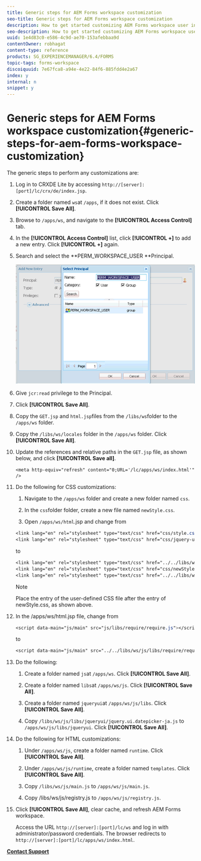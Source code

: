 ```yaml
---
title: Generic steps for AEM Forms workspace customization
seo-title: Generic steps for AEM Forms workspace customization
description: How to get started customizing AEM Forms workspace user interface.
seo-description: How to get started customizing AEM Forms workspace user interface.
uuid: 1e4d83c0-e586-4c9d-ae70-153afebbaa9d
contentOwner: robhagat
content-type: reference
products: SG_EXPERIENCEMANAGER/6.4/FORMS
topic-tags: forms-workspace
discoiquuid: 7e67fca8-a94e-4e22-84f6-885fdd4e2a67
index: y
internal: n
snippet: y
---
```


# Generic steps for AEM Forms workspace customization{#generic-steps-for-aem-forms-workspace-customization}

The generic steps to perform any customizations are:

1. Log in to CRXDE Lite by accessing `http://[server]:[port]/lc/crx/de/index.jsp`.
1. Create a folder named `ws`at `/apps`, if it does not exist. Click **[!UICONTROL Save All]**.
1. Browse to `/apps/ws`, and navigate to the **[!UICONTROL Access Control]** tab.
1. In the **[!UICONTROL Access Control]** list, click **[!UICONTROL +]** to add a new entry. Click **[!UICONTROL +]** again.
1. Search and select the **PERM_WORKSPACE_USER **Principal.

   ![Select PERM_WORKSPACE_USER principal as part of the generic steps to customize HTML Workspace](assets/perm_workspace_user.png)

1. Give `jcr:read` privilege to the Principal.
1. Click **[!UICONTROL Save All]**.
1. Copy the `GET.jsp` and `html.jsp`files from the `/libs/ws`folder to the `/apps/ws` folder.
1. Copy the `/libs/ws/locales` folder in the `/apps/ws` folder. Click **[!UICONTROL Save All]**.
1. Update the references and relative paths in the `GET.jsp` file, as shown below, and click **[!UICONTROL Save all]**.

   ```
   <meta http-equiv="refresh" content="0;URL='/lc/apps/ws/index.html'" />
   ```

1. Do the following for CSS customizations:

    1. Navigate to the `/apps/ws` folder and create a new folder named `css`.
    
    1. In the `css`folder folder, create a new file named `newStyle.css`.
    
    1. Open `/apps/ws/html`.jsp and change from

   ```css
   <link lang="en" rel="stylesheet" type="text/css" href="css/style.css" />
   <link lang="en" rel="stylesheet" type="text/css" href="css/jquery-ui.css"/>
   ```

   to

   ```css
   <link lang="en" rel="stylesheet" type="text/css" href="../../libs/ws/css/style.css" />
   <link lang="en" rel="stylesheet" type="text/css" href="css/newStyle.css" />
   <link lang="en" rel="stylesheet" type="text/css" href="../../libs/ws/css/jquery-ui.css"/>
   ```

   >[!NOTE]
   >
   >Place the entry of the user-defined CSS file after the entry of newStyle.css, as shown above.

1. In the /apps/ws/html.jsp file, change from

   ```css
   <script data-main="js/main" src="js/libs/require/require.js"></script>
   ```

   to

   ```css
   <script data-main="js/main" src="../../libs/ws/js/libs/require/require.js"></script>
   ```

1. Do the following:

    1. Create a folder named `js`at `/apps/ws`. Click **[!UICONTROL Save All]**.
    
    1. Create a folder named `libs`at `/apps/ws/js`. Click **[!UICONTROL Save All]**.
    
    1. Create a folder named `jqueryui`at `/apps/ws/js/libs`. Click **[!UICONTROL Save All]**.
    
    1. Copy `/libs/ws/js/libs/jqueryui/jquery.ui.datepicker-ja.js` to `/apps/ws/js/libs/jqueryui`. Click **[!UICONTROL Save All]**.

1. Do the following for HTML customizations:

    1. Under `/apps/ws/js`, create a folder named `runtime`. Click **[!UICONTROL Save All]**.
    
    1. Under `/apps/ws/js/runtime`, create a folder named `templates`. Click **[!UICONTROL Save All]**.
    
    1. Copy `/libs/ws/js/main.js` to `/apps/ws/js/main.js`.
    
    1. Copy /libs/ws/js/registry.js to `/apps/ws/js/registry.js`.

1. Click **[!UICONTROL Save All]**, clear cache, and refresh AEM Forms workspace.

   Access the URL `http://[server]:[port]/lc/ws` and log in with administrator/password credentials. The browser redirects to `http://[server]:[port]/lc/apps/ws/index.html`.

[**Contact Support**](https://www.adobe.com/account/sign-in.supportportal.html)

<!--
<related-links>
<a href="../../forms/using/introduction-customizing-html-workspace.md">Introduction to Customizing AEM Forms workspace</a>
<a href="../../forms/using/generic-steps-html-workspace-customization.md">Generic steps for AEM Forms workspace customization</a>
<a href="../../forms/using/tasks-organizational-hierarchy-using-manager.md">Managing tasks in an organizational hierarchy using Manager View</a>
<a href="../../forms/using/integrating-correspondence-management-html-workspace.md">Integrating Correspondence Management in AEM Forms workspace</a>
<a href="../../forms/using/single-sign-timeout-handlers.md">Single Sign On and timeout handlers</a>
<a href="../../forms/using/displaying-user-avatar.md">Displaying the user avatar</a>
<a href="../../forms/using/displaying-information-task-summary-pane.md">Displaying information in the Task Summary pane</a>
<a href="../../forms/using/changing-organization-logo-branding.md">Changing the organization logo</a>
<a href="../../forms/using/changing-color-scheme-interface.md">Changing the color scheme of the interface</a>
<a href="../../forms/using/changing-font-interface.md">Changing the font on the interface</a>
<a href="../../forms/using/changing-locale-user-interface.md">Changing the locale of the user interface</a>
<a href="../../forms/using/customizing-error-dialogs.md">Customizing error dialogs</a>
<a href="../../forms/using/customizing-tabs-task.md">Customizing tabs for a task</a>
<a href="../../forms/using/customizing-task-actions.md">Customizing Task Actions</a>
<a href="../../forms/using/customizing-listing-process-instances.md">Customizing the listing of process instances</a>
<a href="../../forms/using/customizing-task-details-page.md">Customizing the task Details page</a>
<a href="../../forms/using/display-additional-data-in-todo-list.md">Displaying additional data in ToDo list</a>
<a href="../../forms/using/getting-task-variables-summary-url.md">Getting Task Variables in Summary URL</a>
<a href="../../forms/using/images-route-actions.md">Images for Route Actions</a>
<a href="../../forms/using/creating-new-login-screen.md">Creating a new login screen</a>
<a href="../../forms/using/minification-javascript-files.md">Minification of the JavaScript files</a>
<a href="../../forms/using/generic-steps-html-workspace-customization.md">Sorting of Tracking tables and adding more columns</a>
<a href="../../forms/using/updating-link-help-documentation.md">Updating the link to the documentation</a>
<a href="../../forms/using/two-html-workspace-instances-one.md">Hosting two AEM Forms workspace instances on one server</a>
</related-links>
-->

